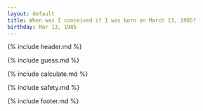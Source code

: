 ```yaml
---
layout: default
title: When was I conceived if I was born on March 13, 1905?
birthday: Mar 13, 1905
---
```


{% include header.md %}

{% include guess.md %}

{% include calculate.md %}

{% include safety.md %}

{% include footer.md %}



